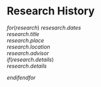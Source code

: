 # Research History

$for(research)$
$resesarch.dates$  
$research.title$  
$research.place$  
$research.location$  
$research.advisor$  
$if(research.details)$  
$research.details$

$endif$$endfor$

